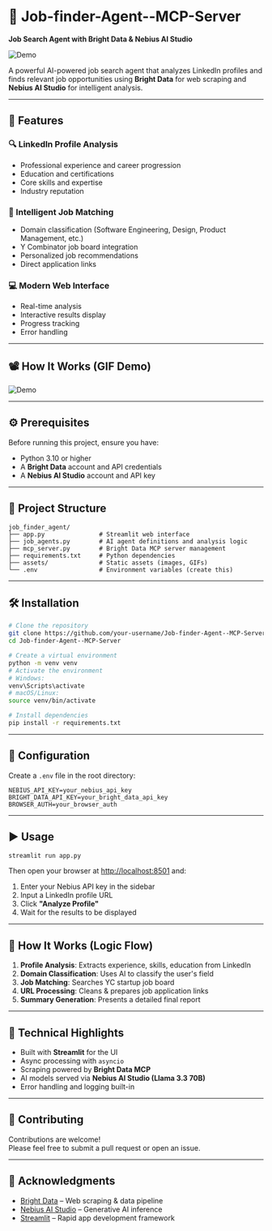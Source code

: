 
# 🧠 Job-finder-Agent--MCP-Server  
**Job Search Agent with Bright Data & Nebius AI Studio**

![Demo](assets/demo.gif)

A powerful AI-powered job search agent that analyzes LinkedIn profiles and finds relevant job opportunities using **Bright Data** for web scraping and **Nebius AI Studio** for intelligent analysis.

---

## 🚀 Features

### 🔍 LinkedIn Profile Analysis
- Professional experience and career progression  
- Education and certifications  
- Core skills and expertise  
- Industry reputation  

### 🧠 Intelligent Job Matching
- Domain classification (Software Engineering, Design, Product Management, etc.)  
- Y Combinator job board integration  
- Personalized job recommendations  
- Direct application links  

### 💻 Modern Web Interface
- Real-time analysis  
- Interactive results display  
- Progress tracking  
- Error handling  

---

## 📽️ How It Works (GIF Demo)
![Demo](assets/job-search.gif)


---

## ⚙️ Prerequisites

Before running this project, ensure you have:

- Python 3.10 or higher  
- A **Bright Data** account and API credentials  
- A **Nebius AI Studio** account and API key  

---

## 📁 Project Structure

```
job_finder_agent/
├── app.py               # Streamlit web interface
├── job_agents.py        # AI agent definitions and analysis logic
├── mcp_server.py        # Bright Data MCP server management
├── requirements.txt     # Python dependencies
├── assets/              # Static assets (images, GIFs)
└── .env                 # Environment variables (create this)
```

---

## 🛠️ Installation

```bash
# Clone the repository
git clone https://github.com/your-username/Job-finder-Agent--MCP-Server.git
cd Job-finder-Agent--MCP-Server

# Create a virtual environment
python -m venv venv
# Activate the environment
# Windows:
venv\Scripts\activate
# macOS/Linux:
source venv/bin/activate

# Install dependencies
pip install -r requirements.txt
```

---

## 🔐 Configuration

Create a `.env` file in the root directory:

```
NEBIUS_API_KEY=your_nebius_api_key
BRIGHT_DATA_API_KEY=your_bright_data_api_key
BROWSER_AUTH=your_browser_auth
```

---

## ▶️ Usage

```bash
streamlit run app.py
```

Then open your browser at [http://localhost:8501](http://localhost:8501) and:

1. Enter your Nebius API key in the sidebar  
2. Input a LinkedIn profile URL  
3. Click **"Analyze Profile"**  
4. Wait for the results to be displayed

---

## 🧬 How It Works (Logic Flow)

1. **Profile Analysis**: Extracts experience, skills, education from LinkedIn  
2. **Domain Classification**: Uses AI to classify the user's field  
3. **Job Matching**: Searches YC startup job board  
4. **URL Processing**: Cleans & prepares job application links  
5. **Summary Generation**: Presents a detailed final report

---

## 🧪 Technical Highlights

- Built with **Streamlit** for the UI  
- Async processing with `asyncio`  
- Scraping powered by **Bright Data MCP**  
- AI models served via **Nebius AI Studio (Llama 3.3 70B)**  
- Error handling and logging built-in  

---

## 🤝 Contributing

Contributions are welcome!  
Please feel free to submit a pull request or open an issue.

---

## 🙏 Acknowledgments

- [Bright Data](https://brightdata.com) – Web scraping & data pipeline  
- [Nebius AI Studio](https://nebius.ai/) – Generative AI inference  
- [Streamlit](https://streamlit.io) – Rapid app development framework  
